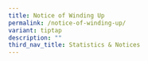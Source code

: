 ```yaml
---
title: Notice of Winding Up
permalink: /notice-of-winding-up/
variant: tiptap
description: ""
third_nav_title: Statistics & Notices
---
```

